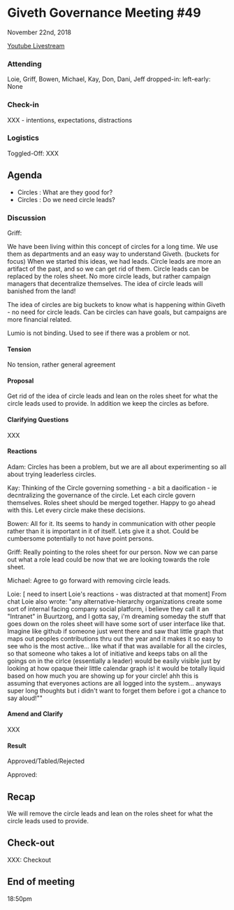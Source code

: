 # Giveth Governance Meeting #49

November 22nd, 2018

[Youtube Livestream](https://www.youtube.com/watch?v=JFguyK8gskc&list=PL6oqELoqsEmpe1oycj7bJm_CdHZ-CGBJ6&index=6&t=1155s)

### Attending
Loie, Griff, Bowen, Michael, Kay, Don, Dani, Jeff
dropped-in: 
left-early: None  

###  Check-in

XXX - intentions, expectations, distractions

### Logistics

Toggled-Off: XXX


## Agenda

*  Circles : What are they good for?
*  Circles : Do we need circle leads?


### Discussion

Griff:

We have been living within this concept of circles for a long time.  We use them as departments and an easy way to understand Giveth. (buckets for focus) When we started this ideas, we had leads.  Circle leads are more an artifact of the past, and so we can get rid of them.  Circle leads can be replaced by the roles sheet.  No more circle leads, but rather campaign managers that decentralize themselves.  The idea of circle leads will banished from the land!  

The idea of circles are big buckets to know what is happening within Giveth - no need for circle leads. Can be circles can have goals, but campaigns are more financial related.

Lumio is not binding. Used to see if there was a problem or not. 

#### Tension

No tension, rather general agreement

#### Proposal

Get rid of the idea of circle leads and lean on the roles sheet for what the circle leads used to provide. In addition we keep the circles as before.

#### Clarifying Questions

XXX

#### Reactions

Adam:
Circles has been a problem, but we are all about experimenting so all about trying leaderless circles.

Kay:
Thinking of the Circle governing something - a bit a daoification - ie decntralizing the governance of the circle.  Let each circle govern themselves.  Roles sheet should be merged together. Happy to go ahead with this. Let every circle make these decisions.

Bowen:
All for it. Its seems to handy in communication with other people rather than it is important in it of itself. Lets give it a shot. Could be cumbersome potentially to not have point persons.

Griff: Really pointing to the roles sheet for our person. Now we can parse out what a role lead could be now that we are looking towards the role sheet.

Michael: 
Agree to go forward with removing circle leads.

Loie: 
[ need to insert Loie's reactions - was distracted at that moment] From chat Loie also wrote: "any alternative-hierarchy organizations create some sort of internal facing company social platform, i believe they call it an "Intranet" in Buurtzorg, and I gotta say, i'm dreaming someday the stuff that goes down on the roles sheet will have some sort of user interface like that. Imagine like github if someone just went there and saw that little graph that maps out peoples contributions thru out the year and it makes it so easy to see who is the most active... like what if that was available for all the circles, so that someone who takes a lot of initiative and keeps tabs on all the goings on in the cirlce (essentially a leader) would be easily visible just by looking at how opaque their little calendar graph is! it would be totally liquid based on how much you are showing up for your circle! ahh this is assuming that everyones actions are all logged into the system... anyways super long thoughts but i didn't want to forget them before i got a chance to say aloud!""

#### Amend and Clarify

XXX

#### Result

Approved/Tabled/Rejected

Approved: 

## Recap

We will remove the circle leads and lean on the roles sheet for what the circle leads used to provide.

## Check-out

XXX: Checkout

## End of meeting

18:50pm
